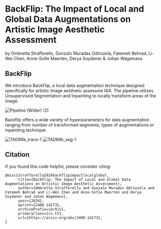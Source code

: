# BackFlip: The Impact of Local and Global Data Augmentations on Artistic Image Aesthetic Assessment

by Ombretta Strafforello, Gonzalo Muradas Odriozola, Fatemeh Behrad, Li-Wei Chen, Anne-Sofie Maerten, Derya Soydaner & Johan Wagemans

## BackFlip

We introduce BackFlip, a local data augmentation technique designed specifically for artistic image aesthetic assessme IAA. The pipeline utilizes Unsupervised Segmentation and Inpainting to locally transform areas of the image.

![Pipeline (Wider) (2)](https://github.com/user-attachments/assets/f7656a82-bb2a-4346-a8ce-ebf24755e567)

Backflip offers a wide variety of hyperparameters for data augmentation ranging from number of transformed segments, types of augmentations or inpainting technique.


![TAD66k_trans-1](https://github.com/user-attachments/assets/4a02c9a8-8d41-46e3-9a58-46b18724f668)
![TAD66k_seg-1](https://github.com/user-attachments/assets/e59d3c4f-d027-46d2-9fc2-1405812e905d)





## Citation
If you found this code helpful, please consider citing: 
```
@misc{strafforello2024backflipimpactlocalglobal,
      title={BackFlip: The Impact of Local and Global Data Augmentations on Artistic Image Aesthetic Assessment}, 
      author={Ombretta Strafforello and Gonzalo Muradas Odriozola and Fatemeh Behrad and Li-Wei Chen and Anne-Sofie Maerten and Derya Soydaner and Johan Wagemans},
      year={2024},
      eprint={2408.14173},
      archivePrefix={arXiv},
      primaryClass={cs.CV},
      url={https://arxiv.org/abs/2408.14173}, 
}
```
